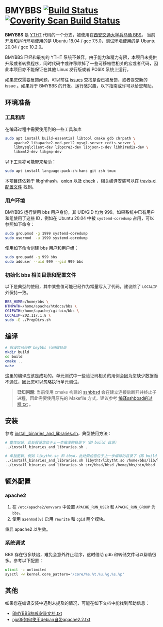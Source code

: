 # BMYBBS [![Build Status](https://travis-ci.org/bmybbs/bmybbs.svg?branch=master)](https://travis-ci.org/bmybbs/bmybbs) [![Coverity Scan Build Status](https://scan.coverity.com/projects/4511/badge.svg)](https://scan.coverity.com/projects/4511)

**BMYBBS** 是 [YTHT](https://zh.wikipedia.org/wiki/%E4%B8%80%E5%A1%8C%E7%B3%8A%E6%B6%82BBS) 代码的一个分支，被使用在[西安交通大学兵马俑 BBS](http://bbs.xjtu.edu.cn)。 当前开发和运行环境使用的是 Ubuntu 18.04 / gcc 7.5.0，测试环境使用的是 Ubuntu 20.04 / gcc 10.2.0。

BMYBBS 已经和最初的 YTHT 系统不兼容。由于能力和精力有限，本项目未提供升级或者转换程序，同时代码中或许移除掉了一些可移植性相关的宏或者代码，因此本项目亦不能保证在其他 Linux 发行版或者 POSIX 系统上运行。

如果您仅需要反馈问题，可以前往 [issues](https://github.com/bmybbs/bmybbs/issues) 查找是否已被反馈，或者提交新的 issue 。如果对于 BMYBBS 的开发、运行感兴趣，以下指南或许可以给您帮助。

## 环境准备

### 工具和库

在编译过程中需要使用到的一些工具和库

```bash
sudo apt install build-essential libtool cmake gdb chrpath \
	apache2 libapache2-mod-perl2 mysql-server redis-server \
	libmysqlclient-dev libpcre3-dev libjson-c-dev libhiredis-dev \
	libxml2-dev libgmp-dev
```

以下工具亦可能带来帮助：

```bash
sudo apt install language-pack-zh-hans git zsh tmux
```

本项目还依赖于 libghthash、[onion](https://github.com/davidmoreno/onion) 以及 [check](https://github.com/libcheck/check) ，相关编译安装可以在 [travis-ci 配置文件](.travis.yml) 找到。

### 用户环境

BMYBBS 运行使用 bbs 用户身份，其 UID/GID 均为 999。如果系统中已有用户和组使用了这些 ID，例如在 Ubuntu 20.04 中被 `systemd-coredump` 占用，可以参照如下命令：

```bash
sudo groupmod -g 1999 systemd-coredump
sudo usermod  -u 1999 systemd-coredump
```

使用如下命令创建 bbs 用户和用户组：

```bash
sudo groupadd -g 999 bbs
sudo adduser --uid 999 --gid 999 bbs
```

### 初始化 bbs 相关目录和配置文件
以下是典型的使用，其中某些值可能已经作为常量写入了代码，建议除了 `LOCALIP` 外保持一致。

```bash
BBS_HOME=/home/bbs \
HTMPATH=/home/apache/htdocs/bbs \
CGIPATH=/home/apache/cgi-bin/bbs \
LOCALIP=202.117.1.8 \
sudo -E ./PrepDirs.sh
```

## 编译

```bash
# 假设您已经在 bmybbs 代码根目录
mkdir build
cd build
cmake ..
make
```

这里的编译应该是成功的。单元测试中一些验证码相关的用例会因为您缺少数据而不通过，因此您可以忽略执行单元测试。

> **已知问题**: 当前使用 cmake 构建的 [sshbbsd](smth_sshbbsd/) 会在建立连接后断开并终止子进程，因此需要使用原先的 Makefile 方式。建议参考 [编译sshbbsd的过程.txt](doc/System_Maintenance/编译sshbbsd的过程.txt) 。

## 安装

参考 [install_binaries_and_libraries.sh](install_binaries_and_libraries.sh)，典型使用方法：

```bash
# 整体安装，此处假设您位于上一步编译的目录下（即 build 目录）
../install_binaries_and_libraries.sh .

# 单独更新，例如 libytht.so 和 bbsd，此处假设您位于上一步编译的目录下（即 build 目录）
../install_binaries_and_libraries.sh libytht/libytht.so /home/bbs/lib/libytht.so
../install_binaries_and_libraries.sh src/bbsd/bbsd /home/bbs/bin/bbsd
```

## 额外配置

### apache2

1. 在 `/etc/apache2/envvars` 中设置 `APACHE_RUN_USER` 和 `APACHE_RUN_GROUP` 为 `bbs`。
2. 使用 `a2enmod(8)` 启用 `rewrite` 和 `cgid` 两个模块。

重启 apache2 以生效。

### 系统调试

BBS 存在很多缺陷，难免会意外终止程序，这时借助 gdb 和转储文件可以帮助很多。参考以下配置：

```bash
ulimit -c unlimited
sysctl -w kernel.core_pattern='/core/%e.%t.%u.%g.%s.%p'
```

## 其他

如果您在编译安装中遇到未提及的情况，可能在如下文档中能找到帮助信息：

* [BMYBBS权威安装文档.txt](doc/System_Maintenance/BMYBBS权威安装文档.txt)
* [nju09如何使用debian自带apache2.2.txt](doc/System_Maintenance/[文档]nju09如何使用debian自带apache2.2.txt)

